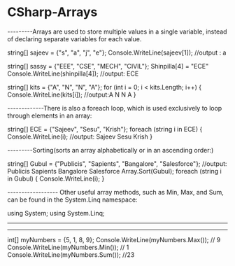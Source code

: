 # CSharp-Arrays

---------Arrays are used to store multiple values in a single variable, instead of declaring separate variables for each value.

string[] sajeev = {"s", "a", "j", "e"};
Console.WriteLine(sajeev[1]);                                                   //output : a

string[] sassy = {"EEE", "CSE", "MECH", "CIVIL"};
Shinpilla[4] = "ECE"
Console.WriteLine(shinpilla[4]);                                                   //output: ECE       


string[] kits = {"A", "N", "N", "A"};
for (int i = 0; i < kits.Length; i++) 
{
  Console.WriteLine(kits[i]);                                                //output:A N N A
}



-------------There is also a foreach loop, which is used exclusively to loop through elements in an array:


string[] ECE = {"Sajeev", "Sesu", "Krish"};
foreach (string i in ECE) 
{
  Console.WriteLine(i);                                                           //output: Sajeev Sesu Krish
}

---------Sorting(sorts an array alphabetically or in an ascending order:)

string[] Gubul = {"Publicis", "Sapients", "Bangalore", "Salesforce"};        //output:  Publicis Sapients Bangalore Salesforce
Array.Sort(Gubul);
foreach (string i in Gubul) 
{
  Console.WriteLine(i); 
  }
  
  
------------------  Other useful array methods, such as Min, Max, and Sum, can be found in the System.Linq namespace:

using System;
using System.Linq;

-------------------
---
int[] myNumbers = {5, 1, 8, 9};
      Console.WriteLine(myNumbers.Max());  // 9
      Console.WriteLine(myNumbers.Min());  // 1
      Console.WriteLine(myNumbers.Sum()); //23











